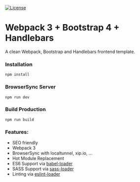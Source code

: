 <a href="https://raw.githubusercontent.com/statickidz/webpack-handlebars-bootstrap/master/LICENSE">
  <img src="https://img.shields.io/badge/license-MIT-blue.svg?style=flat-square" alt="License" />
</a>

# Webpack 3 + Bootstrap 4 + Handlebars

A clean Webpack, Bootstrap and Handlebars frontend template.

### Installation

```
npm install
```

### BrowserSync Server

```
npm run dev
```

### Build Production

```
npm run build
```

### Features:

* SEO friendly
* Webpack 3
* BrowserSync with localtunnel, xip.io, ...
* Hot Module Replacement
* ES6 Support via [babel-loader](https://github.com/babel/babel-loader)
* SASS Support via [sass-loader](https://github.com/jtangelder/sass-loader)
* Linting via [eslint-loader](https://github.com/MoOx/eslint-loader)